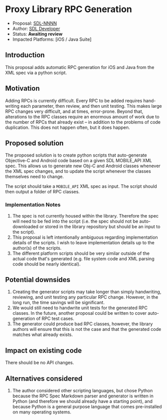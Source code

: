 # Proxy Library RPC Generation

* Proposal: [SDL-NNNN](NNNN-proxy-rpc-generation.md)
* Author: [SDL Developer](https://github.com/joeljfischer)
* Status: **Awaiting review**
* Impacted Platforms: [iOS / Java Suite]

## Introduction
This proposal adds automatic RPC generation for iOS and Java from the XML spec via a python script.

## Motivation
Adding RPCs is currently difficult. Every RPC to be added requires hand-writing each parameter, then review, and then unit testing. This makes large RPC changes very difficult, and at times, error-prone. Beyond that, alterations to the RPC classes require an enormous amount of work due to the number of RPCs that already exist – in addition to the problems of code duplication. This does not happen often, but it does happen.

## Proposed solution
The proposed solution is to create python scripts that auto-generate Objective-C and Android code based on a given SDL MOBILE_API XML spec. This allows us to generate new Obj-C and Android classes whenever the XML spec changes, and to update the script whenever the classes themselves need to change.

The script should take a `MOBILE_API` XML spec as input. The script should then output a folder of RPC classes.

### Implementation Notes
1. The spec is not currently housed within the library. Therefore the spec will need to be fed into the script (i.e. the spec should not be auto-downloaded or stored in the library repository but should be an input to the script).
2. This proposal is left intentionally ambiguous regarding implementation details of the scripts. I wish to leave implementation details up to the author(s) of the scripts.
3. The different platform scripts should be very similar outside of the actual code that's generated (e.g. file system code and XML parsing code should be nearly identical).

## Potential downsides
1. Creating the generator scripts may take longer than simply handwriting, reviewing, and unit testing any particular RPC change. However, in the long run, the time savings will be significant.
2. We would still need to handwrite unit tests for the generated RPC classes. In the future, another proposal could be written to cover auto-generation of RPC test cases.
3. The generator could produce bad RPC classes, however, the library authors will ensure that this is not the case and that the generated code matches what already exists.

## Impact on existing code
There should be no API changes. 

## Alternatives considered
1. The author considered other scripting languages, but chose Python because the RPC Spec Markdown parser and generator is written in Python (and therefore we should already have a starting point), and because Python is a general purpose language that comes pre-installed on many operating systems.